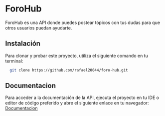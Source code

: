
# ForoHub

ForoHub es una API donde puedes postear tópicos con tus dudas para que otros usuarios puedan ayudarte.


## Instalación

Para clonar y probar este proyecto, utiliza el siguiente comando en tu terminal:

```bash
  git clone https://github.com/rafael20044/foro-hub.git

```
    
## Documentacion
Para acceder a la documentación de la API, ejecuta el proyecto en tu IDE o editor de código preferido y abre el siguiente enlace en tu navegador:
[Documentacion](http://localhost:8080/swagger-ui/index.html)

